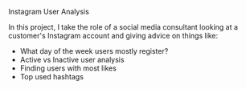 Instagram User Analysis


In this project, I take the role of a social media consultant looking at a customer's Instagram account and giving advice on things like: 

- What day of the week users mostly register?
- Active vs Inactive user analysis
- Finding users with most likes
- Top used hashtags
